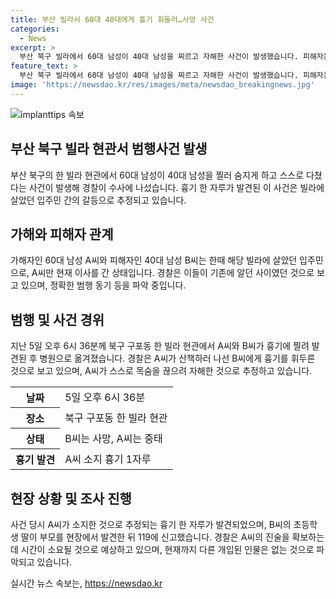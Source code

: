 ```yaml
---
title: 부산 빌라서 60대 40대에게 흉기 휘둘러…사망 사건
categories:
  - News
excerpt: >
  부산 북구 빌라에서 60대 남성이 40대 남성을 찌르고 자해한 사건이 발생했습니다. 피해자는 사망하고, 범행을 저지른 남성은 현재 중태로 치료를 받고 있습니다. 두 사람은 한때 같은 빌라에 살았던 입주민으로, A씨는 현재 다른 곳으로 이사를 간 상태입니다. 경찰은 범행 동기 등을 조사 중이며, 다른 개입자는 없는 것으로 확인됐습니다. (150자)
feature_text: >
  부산 북구 빌라에서 60대 남성이 40대 남성을 찌르고 자해한 사건이 발생했습니다. 피해자는 사망하고, 범행을 저지른 남성은 현재 중태로 치료를 받고 있습니다. 두 사람은 한때 같은 빌라에 살았던 입주민으로, A씨는 현재 다른 곳으로 이사를 간 상태입니다. 경찰은 범행 동기 등을 조사 중이며, 다른 개입자는 없는 것으로 확인됐습니다. (150자)
image: 'https://newsdao.kr/res/images/meta/newsdao_breakingnews.jpg'
---
```


<p><img src="https://newsdao.kr/res/images/meta/newsdao_breakingnews.jpg" alt="implanttips 속보" /></p>

<h2 data-ke-size="size26">부산 북구 빌라 현관서 범행사건 발생</h2>

<p data-ke-size="size16">부산 북구의 한 빌라 현관에서 60대 남성이 40대 남성을 찔러 숨지게 하고 스스로 다쳤다는 사건이 발생해 경찰이 수사에 나섰습니다. 흉기 한 자루가 발견된 이 사건은 빌라에 살았던 입주민 간의 갈등으로 추정되고 있습니다.</p>

<h2 data-ke-size="size24">가해와 피해자 관계</h2>

<p data-ke-size="size16">가해자인 60대 남성 A씨와 피해자인 40대 남성 B씨는 한때 해당 빌라에 살았던 입주민으로, A씨만 현재 이사를 간 상태입니다. 경찰은 이들이 기존에 알던 사이였던 것으로 보고 있으며, 정확한 범행 동기 등을 파악 중입니다.</p>

<h2 data-ke-size="size24">범행 및 사건 경위</h2>

<p data-ke-size="size16">지난 5일 오후 6시 36분께 북구 구포동 한 빌라 현관에서 A씨와 B씨가 흉기에 찔려 발견된 후 병원으로 옮겨졌습니다. 경찰은 A씨가 산책하러 나선 B씨에게 흉기를 휘두른 것으로 보고 있으며, A씨가 스스로 목숨을 끊으려 자해한 것으로 추정하고 있습니다.</p>

<table>
    <tr>
        <th>날짜</th>
        <td>5일 오후 6시 36분</td>
    </tr>
    <tr>
        <th>장소</th>
        <td>북구 구포동 한 빌라 현관</td>
    </tr>
    <tr>
        <th>상태</th>
        <td>B씨는 사망, A씨는 중태</td>
    </tr>
    <tr>
        <th>흉기 발견</th>
        <td>A씨 소지 흉기 1자루</td>
    </tr>
</table>

<h2 data-ke-size="size24">현장 상황 및 조사 진행</h2>

<p data-ke-size="size16">사건 당시 A씨가 소지한 것으로 추정되는 흉기 한 자루가 발견되었으며, B씨의 초등학생 딸이 부모를 현장에서 발견한 뒤 119에 신고했습니다. 경찰은 A씨의 진술을 확보하는 데 시간이 소요될 것으로 예상하고 있으며, 현재까지 다른 개입된 인물은 없는 것으로 파악되고 있습니다.</p>
실시간 뉴스 속보는, <a href="https://newsdao.kr" rel="dofollow">https://newsdao.kr</a>


